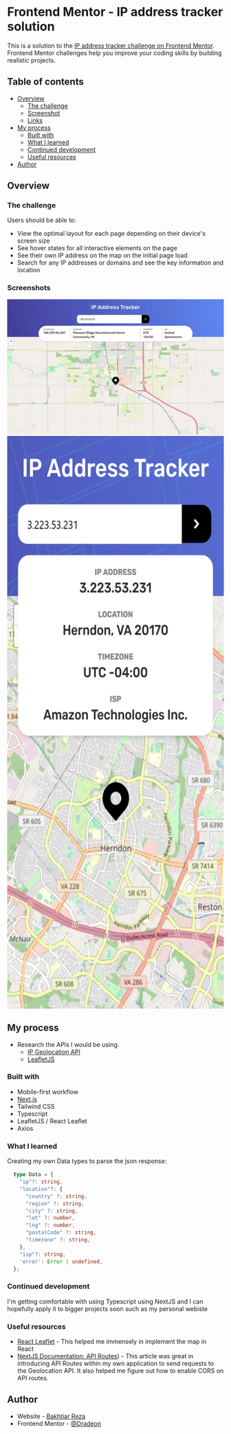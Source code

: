 # Frontend Mentor - IP address tracker solution

This is a solution to the [IP address tracker challenge on Frontend Mentor](https://www.frontendmentor.io/challenges/ip-address-tracker-I8-0yYAH0). Frontend Mentor challenges help you improve your coding skills by building realistic projects. 

## Table of contents

- [Overview](#overview)
  - [The challenge](#the-challenge)
  - [Screenshot](#screenshot)
  - [Links](#links)
- [My process](#my-process)
  - [Built with](#built-with)
  - [What I learned](#what-i-learned)
  - [Continued development](#continued-development)
  - [Useful resources](#useful-resources)
- [Author](#author)

## Overview

### The challenge

Users should be able to:

- View the optimal layout for each page depending on their device's screen size
- See hover states for all interactive elements on the page
- See their own IP address on the map on the initial page load
- Search for any IP addresses or domains and see the key information and location

### Screenshots

![](./screenshots/Desktop.png)
<img src="./screenshots/Mobile.png" width="640px" height="1333px">



## My process

- Research the APIs I would be using.
  * [IP Geolocation API](https://geo.ipify.org/)
  * [LeafletJS](https://leafletjs.com/)

### Built with

- Mobile-first workflow
- [Next.js](https://nextjs.org/)
- Tailwind CSS
- Typescript
- LeafletJS / React Leaflet
- Axios



### What I learned

Creating my own Data types to parse the json response:
```ts
  type Data = {
    "ip"?: string,
    "location"?: {
      "country" ?: string,
      "region" ?: string,
      "city" ?: string,
      "lat" ?: number,
      "lng" ?: number,
      "postalCode" ?: string,
      "timezone" ?: string,
    },
    "isp"?: string,
    'error': Error | undefined,
  };
```


### Continued development

I'm getting comfortable with using Typescript using NextJS and I can hopefully apply it to bigger projects soon such as my personal webiste


### Useful resources

- [React Leaflet]([https://www.example.com](https://react-leaflet.js.org/)) - This helped me immensely in implement the map in React
- [NextJS Documentation: API Routes](https://nextjs.org/docs/api-routes/introduction)) - This article was great in introducing API Routes within my own application to send requests to the Geolocation API. It also helped me figure out how to enable CORS on API routes.

## Author

- Website - [Bakhtiar Reza]([https://www.your-site.com](https://bakhtiar-reza-site.vercel.app/))
- Frontend Mentor - [@Dradeon](https://www.frontendmentor.io/profile/Dradeon)


